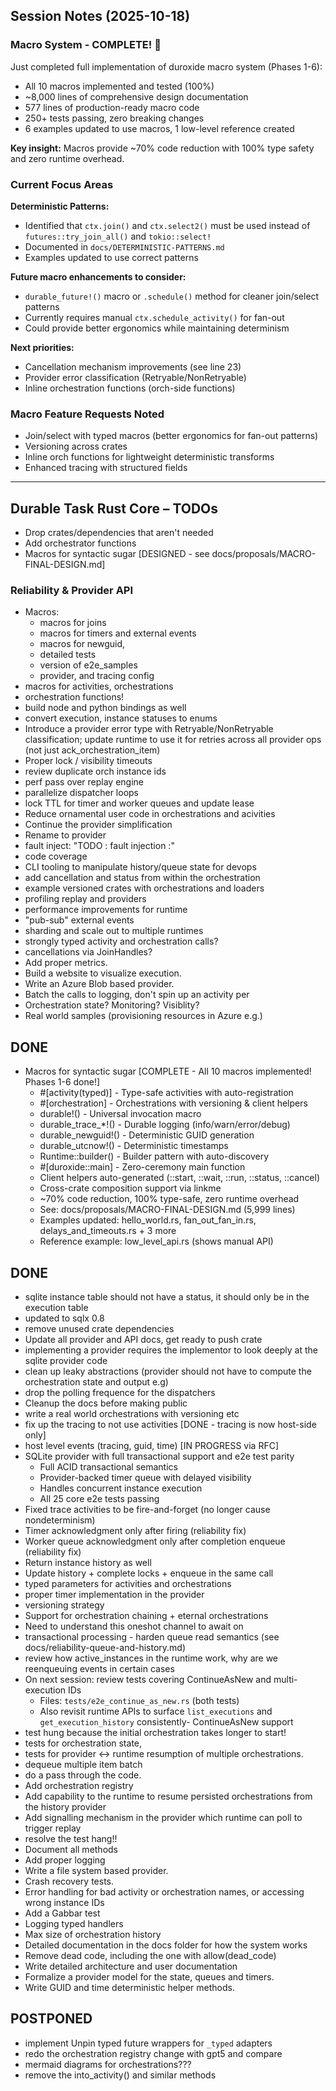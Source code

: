 ## Session Notes (2025-10-18)

### Macro System - COMPLETE! 🎉

Just completed full implementation of duroxide macro system (Phases 1-6):
- All 10 macros implemented and tested (100%)
- ~8,000 lines of comprehensive design documentation
- 577 lines of production-ready macro code
- 250+ tests passing, zero breaking changes
- 6 examples updated to use macros, 1 low-level reference created

**Key insight:** Macros provide ~70% code reduction with 100% type safety and zero runtime overhead.

### Current Focus Areas

**Deterministic Patterns:**
- Identified that `ctx.join()` and `ctx.select2()` must be used instead of `futures::try_join_all()` and `tokio::select!`
- Documented in `docs/DETERMINISTIC-PATTERNS.md`
- Examples updated to use correct patterns

**Future macro enhancements to consider:**
- `durable_future!()` macro or `.schedule()` method for cleaner join/select patterns
- Currently requires manual `ctx.schedule_activity()` for fan-out
- Could provide better ergonomics while maintaining determinism

**Next priorities:**
- Cancellation mechanism improvements (see line 23)
- Provider error classification (Retryable/NonRetryable)
- Inline orchestration functions (orch-side functions)

### Macro Feature Requests Noted
- Join/select with typed macros (better ergonomics for fan-out patterns)
- Versioning across crates
- Inline orch functions for lightweight deterministic transforms
- Enhanced tracing with structured fields

---

## Durable Task Rust Core – TODOs

- Drop crates/dependencies that aren't needed
- Add orchestrator functions
- Macros for syntactic sugar [DESIGNED - see docs/proposals/MACRO-FINAL-DESIGN.md]

### Reliability & Provider API

- Macros: 
  - macros for joins
  - macros for timers and external events
  - macros for newguid, 
  - detailed tests
  - version of e2e_samples
  - provider, and tracing config
- macros for activities, orchestrations
- orchestration functions!
- build node and python bindings as well
- convert execution, instance statuses to enums
- Introduce a provider error type with Retryable/NonRetryable classification; update runtime to use it for retries across all provider ops (not just ack_orchestration_item)
- Proper lock / visibility timeouts
- review duplicate orch instance ids
- perf pass over replay engine
- parallelize dispatcher loops
- lock TTL for timer and worker queues and update lease
- Reduce ornamental user code in orchestrations and acivities
- Continue the provider simplification
- Rename to provider
- fault inject: "TODO : fault injection :"
- code coverage
- CLI tooling to manipulate history/queue state for devops
- add cancellation and status from within the orchestration
- example versioned crates with orchestrations and loaders
- profiling replay and providers
- performance improvements for runtime
- "pub-sub" external events
- sharding and scale out to multiple runtimes
- strongly typed activity and orchestration calls?
- cancellations via JoinHandles?
- Add proper metrics.
- Build a website to visualize execution.
- Write an Azure Blob based provider.
- Batch the calls to logging, don't spin up an activity per
- Orchestration state? Monitoring? Visiblity? 
- Real world samples (provisioning resources in Azure e.g.)

## DONE

- Macros for syntactic sugar [COMPLETE - All 10 macros implemented! Phases 1-6 done!]
  - #[activity(typed)] - Type-safe activities with auto-registration
  - #[orchestration] - Orchestrations with versioning & client helpers  
  - durable!() - Universal invocation macro
  - durable_trace_*!() - Durable logging (info/warn/error/debug)
  - durable_newguid!() - Deterministic GUID generation
  - durable_utcnow!() - Deterministic timestamps
  - Runtime::builder() - Builder pattern with auto-discovery
  - #[duroxide::main] - Zero-ceremony main function
  - Client helpers auto-generated (::start, ::wait, ::run, ::status, ::cancel)
  - Cross-crate composition support via linkme
  - ~70% code reduction, 100% type-safe, zero runtime overhead
  - See: docs/proposals/MACRO-FINAL-DESIGN.md (5,999 lines)
  - Examples updated: hello_world.rs, fan_out_fan_in.rs, delays_and_timeouts.rs + 3 more
  - Reference example: low_level_api.rs (shows manual API)

## DONE

- sqlite instance table should not have a status, it should only be in the execution table
- updated to sqlx 0.8
- remove unused crate dependencies
- Update all provider and API docs, get ready to push crate
- implementing a provider requires the implementor to look deeply at the sqlite provider code
- clean up leaky abstractions (provider should not have to compute the orchestration state and output e.g)
- drop the polling frequence for the dispatchers
- Cleanup the docs before making public
- write a real world orchestrations with versioning etc
- fix up the tracing to not use activities [DONE - tracing is now host-side only]
- host level events (tracing, guid, time) [IN PROGRESS via RFC]
- SQLite provider with full transactional support and e2e test parity
  - Full ACID transactional semantics
  - Provider-backed timer queue with delayed visibility
  - Handles concurrent instance execution
  - All 25 core e2e tests passing
- Fixed trace activities to be fire-and-forget (no longer cause nondeterminism)
- Timer acknowledgment only after firing (reliability fix)
- Worker queue acknowledgment only after completion enqueue (reliability fix)
- Return instance history as well
- Update history + complete locks + enqueue in the same call
- typed parameters for activities and orchestrations
- proper timer implementation in the provider
- versioning strategy
- Support for orchestration chaining + eternal orchestrations
- Need to understand this oneshot channel to await on
- transactional processing - harden queue read semantics (see docs/reliability-queue-and-history.md)
- review how active_instances in the runtime work, why are we reenqueuing events in certain cases
- On next session: review tests covering ContinueAsNew and multi-execution IDs
	- Files: `tests/e2e_continue_as_new.rs` (both tests)
	- Also revisit runtime APIs to surface `list_executions` and `get_execution_history` consistently- ContinueAsNew support
- test hung because the initial orchestration takes longer to start!
- tests for orchestration state, 
- tests for provider <-> runtime resumption of multiple orchestrations. 
- dequeue multiple item batch
- do a pass through the code. 
- Add orchestration registry
- Add capability to the runtime to resume persisted orchestrations from the history provider
- Add signalling mechanism in the provider which runtime can poll to trigger replay
- resolve the test hang!!
- Document all methods
- Add proper logging
- Write a file system based provider.
- Crash recovery tests.
- Error handling for bad activity or orchestration names, or accessing wrong instance IDs
- Add a Gabbar test
- Logging typed handlers
- Max size of orchestration history
- Detailed documentation in the docs folder for how the system works
- Remove dead code, including the one with allow(dead_code)
- Write detailed architecture and user documentation 
- Formalize a provider model for the state, queues and timers.
- Write GUID and time deterministic helper methods.

## POSTPONED

- implement Unpin typed future wrappers for `_typed` adapters
- redo the orchestration registry change with gpt5 and compare
- mermaid diagrams for orchestrations???
- remove the into_activity() and similar methods
